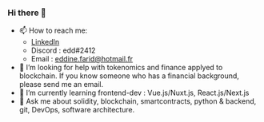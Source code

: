 ### Hi there 👋
- 📫 How to reach me: 
  - [LinkedIn](https://www.linkedin.com/in/eddineomar/)
  - Discord : edd#2412
  - Email : [eddine.farid@hotmail.fr](mailto:eddine.farid@hotmail.fr)
- 🤔 I’m looking for help with tokenomics and finance applyed to blockchain. If you know someone who has a financial background, please send me an email.
- 🌱 I’m currently learning frontend-dev : Vue.js/Nuxt.js, React.js/Next.js
- 💬 Ask me about solidity, blockchain, smartcontracts, python & backend, git, DevOps, software architecture.
